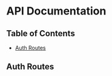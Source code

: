 # API Documentation

## Table of Contents

- [Auth Routes](#auth-routes)

## Auth Routes

<!--
# Authentication Module API Documentation

This module provides endpoints for user authentication and account management.

## Endpoints

- **POST /auth/login**
    Authenticates a user with provided credentials and returns an access token.

- **POST /auth/logout**
    Logs out the currently authenticated user and invalidates their session/token.

- **GET /auth/get-me**
    Retrieves the profile information of the currently authenticated user.

- **PUT /auth/change-password**
    Allows the authenticated user to change their password by providing the current and new passwords.

- **POST /auth/forgot-password**
    Initiates the password reset process by sending a reset link or code to the user's registered email address.

- **POST /auth/reset-password**
    Completes the password reset process by setting a new password using the reset token or code.

## Notes

- All endpoints (except `/auth/login` and `/auth/forgot-password`, `/auth/reset-password`) require authentication via a valid access token.
- Ensure to use HTTPS to protect sensitive information during transmission.
-->
